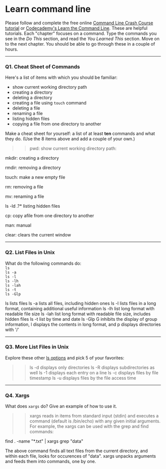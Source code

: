 # Learn command line

Please follow and complete the free online [Command Line Crash Course
tutorial](https://web.archive.org/web/20160708171659/http://cli.learncodethehardway.org/book/) or [Codecademy's Learn the Command Line](https://www.codecademy.com/learn/learn-the-command-line). These are helpful tutorials. Each "chapter" focuses on a command. Type the commands you see in the _Do This_ section, and read the _You Learned This_ section. Move on to the next chapter. You should be able to go through these in a couple of hours.

---

### Q1.  Cheat Sheet of Commands  

Here's a list of items with which you should be familiar:  
* show current working directory path
* creating a directory
* deleting a directory
* creating a file using `touch` command
* deleting a file
* renaming a file
* listing hidden files
* copying a file from one directory to another

Make a cheat sheet for yourself: a list of at least **ten** commands and what they do.  (Use the 8 items above and add a couple of your own.)  

> > pwd: show current working directory path: 


mkdir: creating a directory


rmdir: removing a directory 


touch: make a new empty file 


rm: removing a file


mv: renaming a file


ls -ld .?*    listing hidden files


cp: copy  afile from one directory to another


man: manual


clear: clears the current window



---

### Q2.  List Files in Unix   

What do the following commands do:  
`ls`  
`ls -a`  
`ls -l`  
`ls -lh`  
`ls -lah`  
`ls -t`  
`ls -Glp`  

> > 

ls		lists files
ls -a		lists all files, including hidden ones
ls -l  		lists files in a long format, containing additional useful information 
ls -lh 		list long format with readable file size
ls -lah  	list long format with readable file size, includes hidden files
ls -t		list by time and date
ls -Glp 	G inhibits the display of group information, l displays the contents in long format, and p displays directories with '/'


---


### Q3.  More List Files in Unix  

Explore these other [ls options](http://www.techonthenet.com/unix/basic/ls.php) and pick 5 of your favorites:

> > ls -d	displays only directories
ls -R 		displays subdirectories as well
ls -1 		displays each entry on a line
ls -c 	 	displays files by file timestamp
ls -u 		displays files by the file access time

---

### Q4.  Xargs   

What does `xargs` do? Give an example of how to use it.

> > xargs reads in items from standard input (stdin) and executes a command (default is /bin/echo) with any given initial arguments. For example, the xargs can be used with the grep and find commands:

find . -name "*.txt" | xargs grep "data"

The above command finds all text files from the current directory, and within each file, looks for occurences of "data". xargs unpacks arguments and feeds them into commands, one by one.

